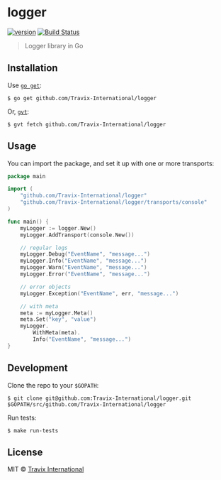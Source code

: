 # logger

[![version](https://img.shields.io/github/tag/Travix-International/logger.svg)](https://github.com/Travix-International/logger) [![Build Status](https://img.shields.io/travis/Travix-International/logger/master.svg)](http://travis-ci.org/Travix-International/logger)

> Logger library in Go

## Installation

Use [`go get`](https://golang.org/cmd/go/):

```
$ go get github.com/Travix-International/logger
```

Or, [`gvt`](https://github.com/FiloSottile/gvt):

```
$ gvt fetch github.com/Travix-International/logger
```

## Usage

You can import the package, and set it up with one or more transports:

```go
package main

import (
    "github.com/Travix-International/logger"
    "github.com/Travix-International/logger/transports/console"
)

func main() {
    myLogger := logger.New()
    myLogger.AddTransport(console.New())

    // regular logs
    myLogger.Debug("EventName", "message...")
    myLogger.Info("EventName", "message...")
    myLogger.Warn("EventName", "message...")
    myLogger.Error("EventName", "message...")

    // error objects
    myLogger.Exception("EventName", err, "message...")

    // with meta
    meta := myLogger.Meta()
    meta.Set("key", "value")
    myLogger.
        WithMeta(meta).
        Info("EventName", "message...")
}
```

## Development

Clone the repo to your `$GOPATH`:

```
$ git clone git@github.com:Travix-International/logger.git $GOPATH/src/github.com/Travix-International/logger
```

Run tests:

```
$ make run-tests
```

## License

MIT © [Travix International](https://travix.com)
